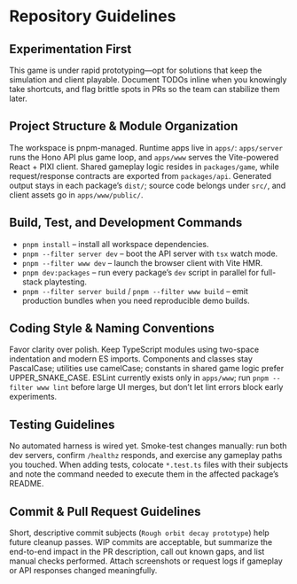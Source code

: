 # Repository Guidelines

## Experimentation First
This game is under rapid prototyping—opt for solutions that keep the simulation and client playable. Document TODOs inline when you knowingly take shortcuts, and flag brittle spots in PRs so the team can stabilize them later.

## Project Structure & Module Organization
The workspace is pnpm-managed. Runtime apps live in `apps/`: `apps/server` runs the Hono API plus game loop, and `apps/www` serves the Vite-powered React + PIXI client. Shared gameplay logic resides in `packages/game`, while request/response contracts are exported from `packages/api`. Generated output stays in each package’s `dist/`; source code belongs under `src/`, and client assets go in `apps/www/public/`.

## Build, Test, and Development Commands
- `pnpm install` – install all workspace dependencies.
- `pnpm --filter server dev` – boot the API server with `tsx` watch mode.
- `pnpm --filter www dev` – launch the browser client with Vite HMR.
- `pnpm dev:packages` – run every package’s `dev` script in parallel for full-stack playtesting.
- `pnpm --filter server build` / `pnpm --filter www build` – emit production bundles when you need reproducible demo builds.

## Coding Style & Naming Conventions
Favor clarity over polish. Keep TypeScript modules using two-space indentation and modern ES imports. Components and classes stay PascalCase; utilities use camelCase; constants in shared game logic prefer UPPER_SNAKE_CASE. ESLint currently exists only in `apps/www`; run `pnpm --filter www lint` before large UI merges, but don’t let lint errors block early experiments.

## Testing Guidelines
No automated harness is wired yet. Smoke-test changes manually: run both dev servers, confirm `/healthz` responds, and exercise any gameplay paths you touched. When adding tests, colocate `*.test.ts` files with their subjects and note the command needed to execute them in the affected package’s README.

## Commit & Pull Request Guidelines
Short, descriptive commit subjects (`Rough orbit decay prototype`) help future cleanup passes. WIP commits are acceptable, but summarize the end-to-end impact in the PR description, call out known gaps, and list manual checks performed. Attach screenshots or request logs if gameplay or API responses changed meaningfully.
